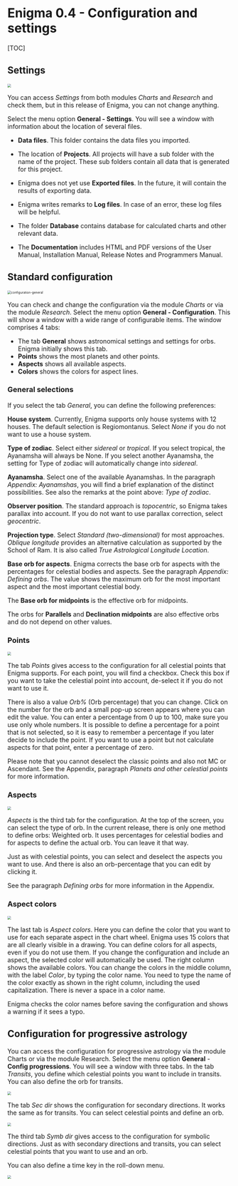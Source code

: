 # Enigma 0.4 - Configuration and settings

[TOC]




## Settings
<img src="img/settings.png" style="zoom: 50%;" />

You can access *Settings* from both modules *Charts* and *Research* and check them, but in this release of Enigma, you can not change anything.

Select the menu option **General - Settings**. You will see a window with information about the location of several files.

- **Data files**. This folder contains the data files you imported.

- The location of **Projects**. All projects will have a sub folder with the name of the project. These sub folders contain all data that is generated for this project.

- Enigma does not yet use **Exported files**. In the future, it will contain the results of exporting data.

- Enigma writes remarks to **Log files**. In case of an error, these log files will be helpful.

- The folder **Database** contains database for calculated charts and other relevant data.

- The **Documentation** includes HTML and PDF versions of the User Manual, Installation Manual, Release Notes and Programmers Manual.

  

## Standard configuration

<img src="img\configuration-general.png" alt="configuration-general" style="zoom:50%;" />

You can check and change the configuration via the module *Charts* or via the module *Research*.
Select the menu option **General - Configuration**. This will show a window with a wide range of configurable items. The window comprises 4 tabs:

- The tab **General** shows astronomical settings and settings for orbs. Enigma initially shows this tab.
- **Points** shows the most planets and other points.
- **Aspects** shows all available aspects.
- **Colors** shows the colors for aspect lines.

### General selections


If you select the tab *General*, you can define the following preferences:

**House system**. Currently, Enigma supports only house systems with 12 houses. 
The default selection is Regiomontanus.
Select *None* if you do not want to use a house system.

**Type of zodiac**. Select either *sidereal* or *tropical*.
If you select tropical, the Ayanamsha will always be None.
If you select another Ayanamsha, the setting for Type of zodiac will automatically change into *sidereal*.

**Ayanamsha**. Select one of the available Ayanamshas.
In the paragraph *Appendix: Ayanamshas*, you will find a brief explanation of the distinct possibilities.
See also the remarks at the point above: *Type of zodiac*.

**Observer position**. The standard approach is *topocentric*, so Enigma takes parallax into account.
If you do not want to use parallax correction, select *geocentric*.

**Projection type**. Select *Standard (two-dimensional)* for most approaches.
*Oblique longitude* provides an alternative calculation as supported by the School of Ram. It is also called *True Astrological Longitude Location*.

**Base orb for aspects**. Enigma corrects the base orb for aspects with the percentages for celestial bodies and aspects.
See the paragraph *Appendix: Defining orbs*.
The value shows the maximum orb for the most important aspect and the most important celestial body.

The **Base orb for midpoints** is the effective orb for midpoints.

The orbs for **Parallels** and **Declination midpoints** are also effective orbs and do not depend on other values.



### Points

<img src="img/configuration-points.png" style="zoom: 50%;" />

The tab *Points* gives access to the configuration for all celestial points that Enigma supports.
For each point, you will find a checkbox. Check this box if you want to take the celestial point into account, de-select it if you do not want to use it.

There is also a value *Orb%* (Orb percentage) that you can change. Click on the number for the orb and a small pop-up screen appears where you can edit the value. You can enter a percentage from 0 up to 100, make sure you use only whole numbers.
It is possible to define a percentage for a point that is not selected, so it is easy to remember a percentage if you later decide to include the point. If you want to use a point but not calculate aspects for that point, enter a percentage of zero.

Please note that you cannot deselect the classic points and also not MC or Ascendant. See the Appendix, paragraph *Planets and other celestial points* for more information.



### Aspects

<img src="img/configuration-aspects.png" style="zoom: 50%;" />

*Aspects* is the third tab for the configuration.
At the top of the screen, you can select the type of orb. In the current release, there is only one method to define orbs: Weighted orb. It uses percentages for celestial bodies and for aspects to define the actual orb. You can leave it that way.

Just as with celestial points, you can select and deselect the aspects you want to use. And there is also an orb-percentage that you can edit by clicking it.

See the paragraph *Defining orbs* for more information in the Appendix.



### Aspect colors

<img src="img/configuration-colors.png" style="zoom: 50%;" />

The last tab is *Aspect colors*. Here you can define the color that you want to use for each separate aspect in the chart wheel. Enigma uses 15 colors that are all clearly visible in a drawing. You can define colors for all aspects, even if you do not use them. If you change the configuration and include an aspect, the selected color will automatically be used.
The right column shows the available colors. You can change the colors in the middle column, with the label *Color*, by typing the color name. You need to type the name of the color exactly as shown in the right column, including the used capitalization. There is never a space in a color name.

Enigma checks the color names before saving the configuration and shows a warning if it sees a typo.


## Configuration for progressive astrology

You can access the configuration for progressive astrology via the module Charts or via the module Research. 
Select the menu option **General** - **Config progressions**. You will see a window with three tabs.
In the tab _Transits_, you define which celestial points you want to include in transits.
You can also define the orb for transits.

<img src="img/config-transits.png" style="zoom: 50%;" />

The tab _Sec dir_ shows the configuration for secondary directions. It works the same as for transits. 
You can select celestial points and define an orb.

<img src="img/config-secdir.png" style="zoom: 50%;" />

The third tab _Symb dir_ gives access to the configuration for symbolic directions. Just as with secondary directions and transits, you can select celestial points that you want to use and an orb. 

You can also define a time key in the roll-down menu.

<img src="img/config-symdir.png" style="zoom: 50%;" />

